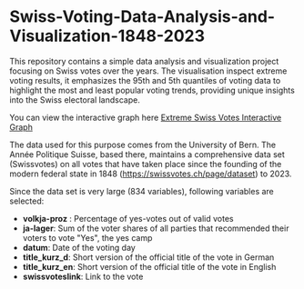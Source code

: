 # Swiss-Voting-Data-Analysis-and-Visualization-1848-2023

This repository contains a simple data analysis and visualization project focusing on Swiss votes over the years. The visualisation inspect extreme voting results, it emphasizes  the 95th and 5th quantiles of voting data to highlight the most and least popular voting trends, providing unique insights into the Swiss electoral landscape.

You can view the interactive graph here [Extreme Swiss Votes Interactive Graph](https://drive.google.com/file/d/1cgyHj4yRz-WSyCFovbt04L016R7_cFeA/view?usp=sharing)

The data used for this purpose comes from the University of Bern. The
Année Politique Suisse, based there, maintains a comprehensive data set
(Swissvotes) on all votes that have taken place since the founding of
the modern federal state in 1848 (<https://swissvotes.ch/page/dataset>) to 2023. 

Since the data set is very large (834 variables), following variables are selected: 


-   **volkja-proz** : Percentage of yes-votes out of valid votes
-   **ja-lager**: Sum of the voter shares of all parties that recommended their voters to vote "Yes", the yes camp
-   **datum**: Date of the voting day
-   **title_kurz_d**: Short version of the official title of the vote in German
-   **title_kurz_en**: Short version of the official title of the vote in English
-   **swissvoteslink**: Link to the vote
